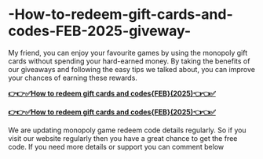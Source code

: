 # -How-to-redeem-gift-cards-and-codes-FEB-2025-giveway-
My friend, you can enjoy your favourite games by using the monopoly gift cards without spending your hard-earned money. By taking the benefits of our giveaways and following the easy tips we talked about, you can improve your chances of earning these rewards.

**[👉👉✅How to redeem gift cards and codes{FEB}(2025)👈👈✅](https://giftcardzones.com/monopoly-1/)**

**[👉👉✅How to redeem gift cards and codes{FEB}(2025)👈👈✅](https://giftcardzones.com/monopoly-1/)**

We are updating monopoly game redeem code details regularly. So if you visit our website regularly then you have a great chance to get the free code. If you need more details or support you can comment below
